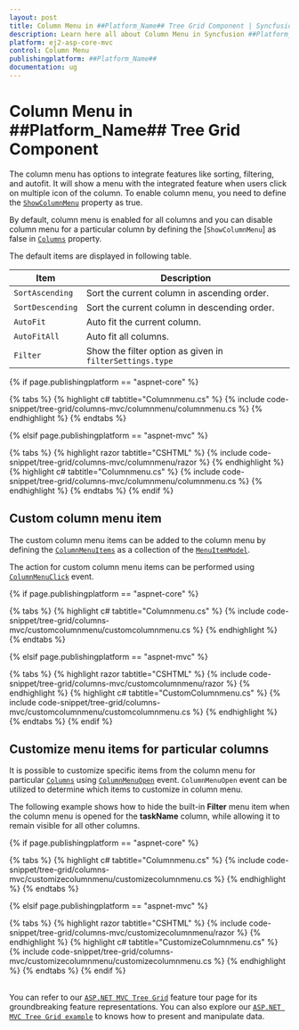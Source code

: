 ```yaml
---
layout: post
title: Column Menu in ##Platform_Name## Tree Grid Component | Syncfusion
description: Learn here all about Column Menu in Syncfusion ##Platform_Name## Tree Grid component of Syncfusion Essential JS 2 and more.
platform: ej2-asp-core-mvc
control: Column Menu
publishingplatform: ##Platform_Name##
documentation: ug
---
```


# Column Menu in ##Platform_Name## Tree Grid Component

The column menu has options to integrate features like sorting, filtering, and autofit. It will show a menu with the integrated feature when users click on multiple icon of the column. To enable column menu, you need to define the [`ShowColumnMenu`](https://help.syncfusion.com/cr/cref_files/aspnetcore-js2/Syncfusion.EJ2~Syncfusion.EJ2.TreeGrid.TreeGrid~ShowColumnMenu.html) property as true.

By default, column menu is enabled for all columns and you can disable column menu for a particular column by defining the [`ShowColumnMenu`] as false in [`Columns`](https://help.syncfusion.com/cr/aspnetmvc-js2/Syncfusion.EJ2.TreeGrid.TreeGridColumn.html#Syncfusion_EJ2_TreeGrid_TreeGridColumn_Columns) property.

The default items are displayed in following table.

| Item | Description |
|-----|-----|
| `SortAscending` | Sort the current column in ascending order. |
| `SortDescending` | Sort the current column in descending order. |
| `AutoFit` | Auto fit the current column. |
| `AutoFitAll` | Auto fit all columns. |
| `Filter` | Show the filter option as given in `filterSettings.type` |

{% if page.publishingplatform == "aspnet-core" %}

{% tabs %}
{% highlight c# tabtitle="Columnmenu.cs" %}
{% include code-snippet/tree-grid/columns-mvc/columnmenu/columnmenu.cs %}
{% endhighlight %}
{% endtabs %}

{% elsif page.publishingplatform == "aspnet-mvc" %}

{% tabs %}
{% highlight razor tabtitle="CSHTML" %}
{% include code-snippet/tree-grid/columns-mvc/columnmenu/razor %}
{% endhighlight %}
{% highlight c# tabtitle="Columnmenu.cs" %}
{% include code-snippet/tree-grid/columns-mvc/columnmenu/columnmenu.cs %}
{% endhighlight %}
{% endtabs %}
{% endif %}

## Custom column menu item

The custom column menu items can be added to the column menu by defining the [`ColumnMenuItems`](https://help.syncfusion.com/cr/aspnetmvc-js2/Syncfusion.EJ2.TreeGrid.TreeGrid.html#Syncfusion_EJ2_TreeGrid_TreeGrid_ColumnMenuItems) as a collection of the [`MenuItemModel`](https://ej2.syncfusion.com/documentation/api/context-menu/menuItemModel).

The action for custom column menu items can be performed using [`ColumnMenuClick`](https://help.syncfusion.com/cr/aspnetmvc-js2/Syncfusion.EJ2.TreeGrid.TreeGrid.html#Syncfusion_EJ2_TreeGrid_TreeGrid_ColumnMenuClick) event.

{% if page.publishingplatform == "aspnet-core" %}

{% tabs %}
{% highlight c# tabtitle="Columnmenu.cs" %}
{% include code-snippet/tree-grid/columns-mvc/customcolumnmenu/customcolumnmenu.cs %}
{% endhighlight %}
{% endtabs %}

{% elsif page.publishingplatform == "aspnet-mvc" %}

{% tabs %}
{% highlight razor tabtitle="CSHTML" %}
{% include code-snippet/tree-grid/columns-mvc/customcolumnmenu/razor %}
{% endhighlight %}
{% highlight c# tabtitle="CustomColumnmenu.cs" %}
{% include code-snippet/tree-grid/columns-mvc/customcolumnmenu/customcolumnmenu.cs %}
{% endhighlight %}
{% endtabs %}
{% endif %}

## Customize menu items for particular columns

It is possible to customize specific items from the column menu for particular [`Columns`](https://help.syncfusion.com/cr/aspnetmvc-js2/Syncfusion.EJ2.TreeGrid.TreeGridColumn.html#Syncfusion_EJ2_TreeGrid_TreeGridColumn_Columns) using [`ColumnMenuOpen`](https://help.syncfusion.com/cr/aspnetmvc-js2/Syncfusion.EJ2.TreeGrid.TreeGrid.html#Syncfusion_EJ2_TreeGrid_TreeGrid_ColumnMenuOpen) event. `ColumnMenuOpen` event can be utilized to determine which items to customize in column menu.

The following example shows how to hide the built-in **Filter** menu item when the column menu is opened for the **taskName** column, while allowing it to remain visible for all other columns.

{% if page.publishingplatform == "aspnet-core" %}

{% tabs %}
{% highlight c# tabtitle="Columnmenu.cs" %}
{% include code-snippet/tree-grid/columns-mvc/customizecolumnmenu/customizecolumnmenu.cs %}
{% endhighlight %}
{% endtabs %}

{% elsif page.publishingplatform == "aspnet-mvc" %}

{% tabs %}
{% highlight razor tabtitle="CSHTML" %}
{% include code-snippet/tree-grid/columns-mvc/customizecolumnmenu/razor %}
{% endhighlight %}
{% highlight c# tabtitle="CustomizeColumnmenu.cs" %}
{% include code-snippet/tree-grid/columns-mvc/customizecolumnmenu/customizecolumnmenu.cs %}
{% endhighlight %}
{% endtabs %}
{% endif %}

<br/> You can refer to our [`ASP.NET MVC Tree Grid`](https://www.syncfusion.com/aspnet-mvc-ui-controls/tree-grid) feature tour page for its groundbreaking feature representations. You can also explore our [`ASP.NET MVC Tree Grid example`](https://ej2.syncfusion.com/aspnetmvc/TreeGrid/Overview#/material) to knows how to present and manipulate data.